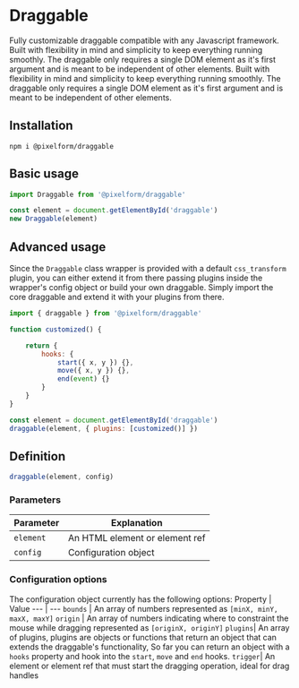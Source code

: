 # Draggable
Fully customizable draggable compatible with any Javascript framework.
Built with flexibility in mind and simplicity to keep everything running smoothly.
The draggable only requires a single DOM element as it's first argument and is meant to be independent of other elements.
Built with flexibility in mind and simplicity to keep everything running smoothly.
The draggable only requires a single DOM element as it's first argument and is meant to be independent of other elements.

## Installation
```
npm i @pixelform/draggable
```

## Basic usage
```javascript
import Draggable from '@pixelform/draggable'

const element = document.getElementById('draggable')
new Draggable(element)
```

## Advanced usage
Since the `Draggable` class wrapper is provided with a default `css_transform` plugin,
you can either extend it from there passing plugins inside the wrapper's config object or build your own draggable.
Simply import the core draggable and extend it with your plugins from there.
```javascript
import { draggable } from '@pixelform/draggable'

function customized() {

    return {
        hooks: {
            start({ x, y }) {},
            move({ x, y }) {},
            end(event) {}
        }
    }
}

const element = document.getElementById('draggable')
draggable(element, { plugins: [customized()] })
```

## Definition
```javascript
draggable(element, config)
```

### Parameters
Parameter | Explanation
--- | ---
`element` | An HTML element or element ref
`config` | Configuration object

### Configuration options
The configuration object currently has the following options:
Property | Value
 --- | ---
`bounds` | An array of numbers represented as `[minX, minY, maxX, maxY]`
`origin` | An array of numbers indicating where to constraint the mouse while dragging represented as `[originX, originY]`
`plugins`| An array of plugins, plugins are objects or functions that return an object that can extends the draggable's functionality, So far you can return an object with a `hooks` property and hook into the `start`, `move` and `end` hooks.
`trigger`| An element or element ref that must start the dragging operation, ideal for drag handles